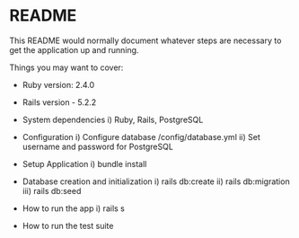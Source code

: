 # README

This README would normally document whatever steps are necessary to get the
application up and running.

Things you may want to cover:

* Ruby version: 2.4.0

* Rails version - 5.2.2

* System dependencies
  i) Ruby, Rails, PostgreSQL

* Configuration
  i) Configure database /config/database.yml
  ii) Set username and password for PostgreSQL

* Setup Application
  i) bundle install

* Database creation and initialization
  i) rails db:create
  ii) rails db:migration
  iii) rails db:seed

* How to run the app
  i) rails s

* How to run the test suite
